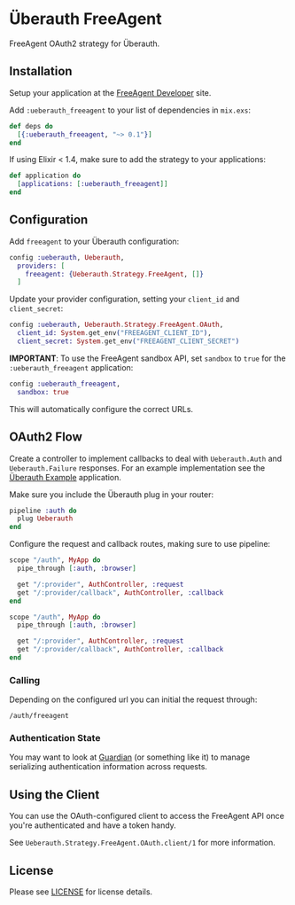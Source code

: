 # Überauth FreeAgent

FreeAgent OAuth2 strategy for Überauth.

## Installation

Setup your application at the [FreeAgent Developer](https://dev.freeagent.com/) site.

Add `:ueberauth_freeagent` to your list of dependencies in `mix.exs`:

```elixir
def deps do
  [{:ueberauth_freeagent, "~> 0.1"}]
end
```

If using Elixir < 1.4, make sure to add the strategy to your applications:

```elixir
def application do
  [applications: [:ueberauth_freeagent]]
end
```

## Configuration

Add `freeagent` to your Überauth configuration:

```elixir
config :ueberauth, Ueberauth,
  providers: [
    freeagent: {Ueberauth.Strategy.FreeAgent, []}
  ]
```

Update your provider configuration, setting your `client_id` and `client_secret`:

```elixir
config :ueberauth, Ueberauth.Strategy.FreeAgent.OAuth,
  client_id: System.get_env("FREEAGENT_CLIENT_ID"),
  client_secret: System.get_env("FREEAGENT_CLIENT_SECRET")
```

 **IMPORTANT**: To use the FreeAgent sandbox API, set `sandbox` to `true` for the `:ueberauth_freeagent` application:

```elixir
config :ueberauth_freeagent,
  sandbox: true
```

This will automatically configure the correct URLs.

## OAuth2 Flow

Create a controller to implement callbacks to deal with `Ueberauth.Auth` and
`Ueberauth.Failure` responses. For an example implementation see the [Überauth
Example](https://freeagent.com/ueberauth/ueberauth_example) application.

Make sure you include the Überauth plug in your router:

```elixir
pipeline :auth do
  plug Ueberauth
end
```

Configure the request and callback routes, making sure to use pipeline:

```elixir
scope "/auth", MyApp do
  pipe_through [:auth, :browser]

  get "/:provider", AuthController, :request
  get "/:provider/callback", AuthController, :callback
end
```

```elixir
scope "/auth", MyApp do
  pipe_through [:auth, :browser]

  get "/:provider", AuthController, :request
  get "/:provider/callback", AuthController, :callback
end
```

### Calling

Depending on the configured url you can initial the request through:

    /auth/freeagent

### Authentication State

You may want to look at [Guardian](https://github.com/ueberauth/guardian) (or
something like it) to manage serializing authentication information across
requests.

## Using the Client

You can use the OAuth-configured client to access the FreeAgent API once you're
authenticated and have a token handy.

See `Ueberauth.Strategy.FreeAgent.OAuth.client/1` for more information.

## License

Please see [LICENSE](https://freeagent.com/ueberauth/ueberauth_freeagent/blob/master/LICENSE) for license details.
